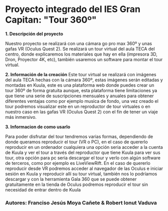 # Proyecto integrado del IES Gran Capitan: "Tour 360º"

**1. Descripción del proyecto**


Nuestro proyecto se realizará con una cámara go pro max 360º y unas gafas VR (Oculus Quest 2). Se realizará un tour virtual del aula TECA del 
centro, donde explicaremos los materiales que hay en ella (impresora 3D, Dron, Proyector 4K, etc), también usaremos un software para montar el tour virtual. 

**2. Información de la creación**
Este tour virtual se realizará con imágenes del aula TECA hechas con la cámara 360º, estas imágenes serán editadas y montadas en Kuula, este es una plataforma web donde
puedes crear un tour 360º de forma gratuita aunque, esta plataforma tiene limitaciones ya que tiene una serie de suscripciones mensuales y anuales para obtener diferentes ventajas
como por ejemplo musica de fondo, una vez creado el tour podremos visualizar este en un reproductor de tour virtuales o en nuestro caso en las gafas VR (Oculus Quest 2) con el 
fin de tener un viaje más inmersivo.


**3. Informacion de como usarlo**

Para poder disfrutar del tour tendremos varias formas, dependiendo de donde queramos reproducir el tour (VR o PC), en el caso de quererlo reproducir en un ordenador cualquiera
una opción seria acceder a la cuenta de Kuula y ver el tour a través del reproductor que tiene Kuula para ver sus tour, otra opción para pc seria descargar el tour y verlo 
con algún software de terceros, como por ejemplo es LiveViewRift. En el caso de quererlo reproducir desde VR podremos acceder al navegador de las Oculus e iniciar 
sesión en Kuula y reproducir allí su tour virtual, también nos lo podríamos descargar y con la herramienta Gala 360 que se puede obtener gratuitamente en la tienda de Oculus
podremos reproducir el tour sin necesidad de entrar dentro de Kuula


### Autores: Franciso Jesús Moya Cañete & Robert Ionut Vaduva
